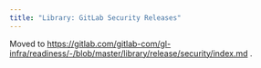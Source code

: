 ```yaml
---
title: "Library: GitLab Security Releases"
---
```


Moved to https://gitlab.com/gitlab-com/gl-infra/readiness/-/blob/master/library/release/security/index.md .
